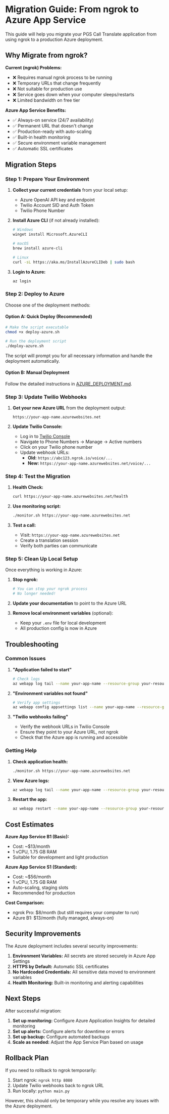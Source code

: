 # Migration Guide: From ngrok to Azure App Service

This guide will help you migrate your PGS Call Translate application from using ngrok to a production Azure deployment.

## Why Migrate from ngrok?

**Current (ngrok) Problems:**
- ❌ Requires manual ngrok process to be running
- ❌ Temporary URLs that change frequently
- ❌ Not suitable for production use
- ❌ Service goes down when your computer sleeps/restarts
- ❌ Limited bandwidth on free tier

**Azure App Service Benefits:**
- ✅ Always-on service (24/7 availability)
- ✅ Permanent URL that doesn't change
- ✅ Production-ready with auto-scaling
- ✅ Built-in health monitoring
- ✅ Secure environment variable management
- ✅ Automatic SSL certificates

## Migration Steps

### Step 1: Prepare Your Environment

1. **Collect your current credentials** from your local setup:
   - Azure OpenAI API key and endpoint
   - Twilio Account SID and Auth Token
   - Twilio Phone Number

2. **Install Azure CLI** (if not already installed):
   ```bash
   # Windows
   winget install Microsoft.AzureCLI
   
   # macOS
   brew install azure-cli
   
   # Linux
   curl -sL https://aka.ms/InstallAzureCLIDeb | sudo bash
   ```

3. **Login to Azure:**
   ```bash
   az login
   ```

### Step 2: Deploy to Azure

Choose one of the deployment methods:

#### Option A: Quick Deploy (Recommended)

```bash
# Make the script executable
chmod +x deploy-azure.sh

# Run the deployment script
./deploy-azure.sh
```

The script will prompt you for all necessary information and handle the deployment automatically.

#### Option B: Manual Deployment

Follow the detailed instructions in [AZURE_DEPLOYMENT.md](./AZURE_DEPLOYMENT.md).

### Step 3: Update Twilio Webhooks

1. **Get your new Azure URL** from the deployment output:
   ```
   https://your-app-name.azurewebsites.net
   ```

2. **Update Twilio Console:**
   - Log in to [Twilio Console](https://console.twilio.com/)
   - Navigate to Phone Numbers → Manage → Active numbers
   - Click on your Twilio phone number
   - Update webhook URLs:
     - **Old:** `https://abc123.ngrok.io/voice/...`
     - **New:** `https://your-app-name.azurewebsites.net/voice/...`

### Step 4: Test the Migration

1. **Health Check:**
   ```bash
   curl https://your-app-name.azurewebsites.net/health
   ```

2. **Use monitoring script:**
   ```bash
   ./monitor.sh https://your-app-name.azurewebsites.net
   ```

3. **Test a call:**
   - Visit: `https://your-app-name.azurewebsites.net`
   - Create a translation session
   - Verify both parties can communicate

### Step 5: Clean Up Local Setup

Once everything is working in Azure:

1. **Stop ngrok:**
   ```bash
   # You can stop your ngrok process
   # No longer needed!
   ```

2. **Update your documentation** to point to the Azure URL

3. **Remove local environment variables** (optional):
   - Keep your `.env` file for local development
   - All production config is now in Azure

## Troubleshooting

### Common Issues

1. **"Application failed to start"**
   ```bash
   # Check logs
   az webapp log tail --name your-app-name --resource-group your-resource-group
   ```

2. **"Environment variables not found"**
   ```bash
   # Verify app settings
   az webapp config appsettings list --name your-app-name --resource-group your-resource-group
   ```

3. **"Twilio webhooks failing"**
   - Verify the webhook URLs in Twilio Console
   - Ensure they point to your Azure URL, not ngrok
   - Check that the Azure app is running and accessible

### Getting Help

1. **Check application health:**
   ```bash
   ./monitor.sh https://your-app-name.azurewebsites.net
   ```

2. **View Azure logs:**
   ```bash
   az webapp log tail --name your-app-name --resource-group your-resource-group
   ```

3. **Restart the app:**
   ```bash
   az webapp restart --name your-app-name --resource-group your-resource-group
   ```

## Cost Estimates

**Azure App Service B1 (Basic):**
- Cost: ~$13/month
- 1 vCPU, 1.75 GB RAM
- Suitable for development and light production

**Azure App Service S1 (Standard):**
- Cost: ~$56/month  
- 1 vCPU, 1.75 GB RAM
- Auto-scaling, staging slots
- Recommended for production

**Cost Comparison:**
- ngrok Pro: $8/month (but still requires your computer to run)
- Azure B1: $13/month (fully managed, always-on)

## Security Improvements

The Azure deployment includes several security improvements:

1. **Environment Variables:** All secrets are stored securely in Azure App Settings
2. **HTTPS by Default:** Automatic SSL certificates
3. **No Hardcoded Credentials:** All sensitive data moved to environment variables
4. **Health Monitoring:** Built-in monitoring and alerting capabilities

## Next Steps

After successful migration:

1. **Set up monitoring:** Configure Azure Application Insights for detailed monitoring
2. **Set up alerts:** Configure alerts for downtime or errors
3. **Set up backup:** Configure automated backups
4. **Scale as needed:** Adjust the App Service Plan based on usage

## Rollback Plan

If you need to rollback to ngrok temporarily:

1. Start ngrok: `ngrok http 8080`
2. Update Twilio webhooks back to ngrok URL
3. Run locally: `python main.py`

However, this should only be temporary while you resolve any issues with the Azure deployment.